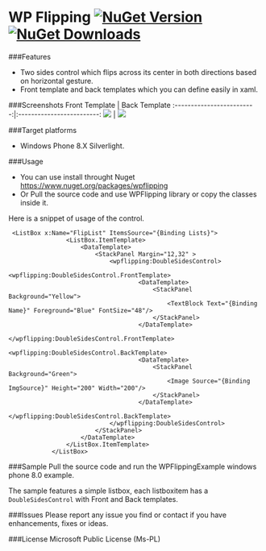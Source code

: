 # WP Flipping   [![NuGet Version](http://img.shields.io/nuget/v/wpflipping.svg?style=flat)](https://www.nuget.org/packages/wpflipping/) [![NuGet Downloads](https://img.shields.io/nuget/dt/wpflipping.svg?style=flat)](https://www.nuget.org/packages/wpflipping/)

###Features
- Two sides control which flips across its center in both directions based on horizontal gesture.
- Front template and back templates which you can define easily in xaml.

###Screenshots
Front Template           |  Back Template
:-------------------------:|:-------------------------:
![](https://raw.githubusercontent.com/arashadm/wpflipping/master/Images/Flipp_2.jpg)  |  ![](https://raw.githubusercontent.com/arashadm/wpflipping/master/Images/Flipp_3.jpg)

###Target platforms
- Windows Phone 8.X Silverlight.

###Usage
- You can use install throught Nuget https://www.nuget.org/packages/wpflipping
- Or Pull the source code and use WPFlipping library or copy the classes inside it.

Here is a snippet of usage of the control.
```
 <ListBox x:Name="FlipList" ItemsSource="{Binding Lists}">
                <ListBox.ItemTemplate>
                    <DataTemplate>
                        <StackPanel Margin="12,32" >
                            <wpflipping:DoubleSidesControl>
                                <wpflipping:DoubleSidesControl.FrontTemplate>
                                    <DataTemplate>
                                        <StackPanel Background="Yellow">
                                            <TextBlock Text="{Binding Name}" Foreground="Blue" FontSize="48"/>
                                        </StackPanel>
                                    </DataTemplate>
                                </wpflipping:DoubleSidesControl.FrontTemplate>
                                <wpflipping:DoubleSidesControl.BackTemplate>
                                    <DataTemplate>
                                        <StackPanel Background="Green">
                                            <Image Source="{Binding ImgSource}" Height="200" Width="200"/>
                                        </StackPanel>
                                    </DataTemplate>
                                </wpflipping:DoubleSidesControl.BackTemplate>
                            </wpflipping:DoubleSidesControl>
                        </StackPanel>
                    </DataTemplate>
                </ListBox.ItemTemplate>
            </ListBox>
```


###Sample
Pull the source code and run the WPFlippingExample windows phone 8.0 example.

The sample features a simple listbox, each listboxitem has a `DoubleSidesControl` with Front and Back templates.

###Issues
Please report any issue you find or contact if you have enhancements, fixes or ideas.

###License
Microsoft Public License (Ms-PL)
